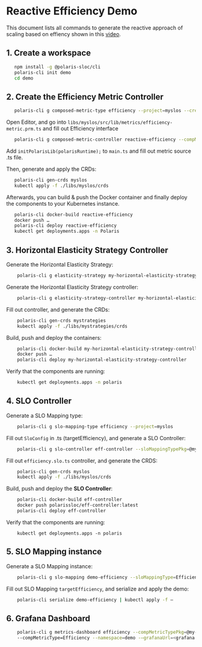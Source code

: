 # Reactive Efficiency Demo

This document lists all commands to generate the reactive approach of scaling based on effiency shown in this [video](https://youtu.be/qScTsLGyOi8).

## 1. Create a workspace 
```bash
   npm install -g @polaris-sloc/cli
   polaris-cli init demo
   cd demo 
```

## 2. Create the Efficiency Metric Controller

```bash
   polaris-cli g composed-metric-type efficiency --project=myslos --createLibProject=true --importPath=@my-org/my-slos
```

Open Editor, and
go into `libs/myslos/src/lib/metrics/efficiency-metric.prm.ts` and fill out Efficiency interface

```bash
   polaris-cli g composed-metric-controller reactive-efficiency --compMetricType=Efficiency --compMetricTypePkg=@my-org/my-slos
```

Add `initPolarisLib(polarisRuntime);` to `main.ts` and fill out metric source .ts file.

Then, generate and apply the CRDs:

```bash
   polaris-cli gen-crds myslos
   kubectl apply -f ./libs/myslos/crds
```

Afterwards, you can build & push the Docker container and finally deploy the components to your Kubernetes instance. 
```bash
   polaris-cli docker-build reactive-efficiency
   docker push …
   polaris-cli deploy reactive-efficiency
   kubectl get deployments.apps -n Polaris 
```

## 3. Horizontal Elasticity Strategy Controller

Generate the Horizontal Elasticity Strategy:
```bash
    polaris-cli g elasticity-strategy my-horizontal-elasticity-strategy --project=mystrategies --createLibProject=true --importPath=@my-org/my-strategies 
```

Generate the Horizontal Elasticity Strategy controller:
```bash
    polaris-cli g elasticity-strategy-controller my-horizontal-elasticity-strategy-controller --eStratTypePkg=@my-org/my-strategies --eStratType=MyHorizontalElasticityStrategy 
```

Fill out controller, and generate the CRDs:
```bash
    polaris-cli gen-crds mystrategies 
    kubectl apply -f ./libs/mystrategies/crds 
```

Build, push and deploy the containers:
```bash
    polaris-cli docker-build my-horizontal-elasticity-strategy-controller 
    docker push … 
    polaris-cli deploy my-horizontal-elasticity-strategy-controller 
```

Verify that the components are running:
```bash
    kubectl get deployments.apps -n polaris 
```

## 4. SLO Controller

Generate a SLO Mapping type:

```bash
    polaris-cli g slo-mapping-type efficiency --project=myslos 
```

Fill out `SloConfig` in .ts (targetEfficiency), and generate a SLO Controller:

```bash
    polaris-cli g slo-controller eff-controller --sloMappingTypePkg=@my-org/my-slos --sloMappingType=EfficiencySloMapping 
```

Fill out `efficiency.slo.ts` controller, and generate the CRDS:

```bash
    polaris-cli gen-crds myslos 
    kubectl apply -f ./libs/myslos/crds 
```

Build, push and deploy the **SLO Controller**:

```bash
    polaris-cli docker-build eff-controller 
    docker push polarissloc/eff-controller:latest 
    polaris-cli deploy eff-controller 
```

Verify that the components are running:
```
    kubectl get deployments.apps -n polaris 
```
 
## 5. SLO Mapping instance

Generate a SLO Mapping instance:
```bash
    polaris-cli g slo-mapping demo-efficiency --sloMappingType=EfficiencySloMapping --sloMappingTypePkg=@my-org/my-slos 
```

Fill out SLO Mapping `targetEfficiency`, and serialize and apply the demo:

```bash
    polaris-cli serialize demo-efficiency | kubectl apply -f – 
```

## 6. Grafana Dashboard

```bash
    polaris-cli g metrics-dashboard efficiency --compMetricTypePkg=@my-org/my-slos \ 
    --compMetricType=Efficiency --namespace=demo -–grafanaUrl=<grafana URL>
```
